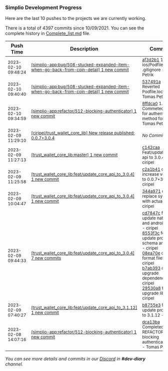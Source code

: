 
### Simplio Development Progress

Here are the last 10 pushes to the projects we are currently working.

There is a total of 4397 commits since 10/09/2021. You can see the complete history in
 [Complete_list.md](Complete_list.md) file.

| Push Time | Description | Commits |
| --- | --- | --- |
| <sub>2023-02-10 09:48:24</sub> | <sub>[[simplio-app:bug/508\-stucked\-expanded\-item\-when\-go\-back\-from\-coin\-detail] 1 new commit](https://github.com/SimplioOfficial/simplio-app/commit/af3d2b1cad8e15aa858fdeee43c051ff058c6516)</sub> | <sub>[af3d2b1](https://github.com/SimplioOfficial/simplio-app/commit/af3d2b1cad8e15aa858fdeee43c051ff058c6516) 1. Added ios/Podfile.lock to .gitignore - Tomas Petrik</sub> |
| <sub>2023-02-10 09:40:40</sub> | <sub>[[simplio-app:bug/508\-stucked\-expanded\-item\-when\-go\-back\-from\-coin\-detail] 1 new commit](https://github.com/SimplioOfficial/simplio-app/commit/537491a1ac518414918cd4b096d7a631922958b5)</sub> | <sub>[537491a](https://github.com/SimplioOfficial/simplio-app/commit/537491a1ac518414918cd4b096d7a631922958b5) Reverted Podfile.lock - Tomas Petrik</sub> |
| <sub>2023-02-10 09:34:59</sub> | <sub>[[simplio-app:refactor/512\-blocking\-authenticator] 1 new commit](https://github.com/SimplioOfficial/simplio-app/commit/8ffdca0ee5fd93d4d1a092761b7097e0022180e7)</sub> | <sub>[8ffdca0](https://github.com/SimplioOfficial/simplio-app/commit/8ffdca0ee5fd93d4d1a092761b7097e0022180e7) 1. Commeted code for authenticate method for Re... - Tomas Petrik</sub> |
| <sub>2023-02-09 11:29:10</sub> | <sub>[[ciripel/trust_wallet_core_lib] New release published: 0\.0\.7\+3\.0\.4](https://github.com/ciripel/trust_wallet_core_lib/releases/tag/0.0.7%2B3.0.4)</sub> | <sub>_No Commits_</sub> |
| <sub>2023-02-09 11:27:13</sub> | <sub>[[trust_wallet_core_lib:master] 1 new commit](https://github.com/ciripel/trust_wallet_core_lib/commit/c142caa4e996f97b68f21b79b43513329da7e202)</sub> | <sub>[c142caa](https://github.com/ciripel/trust_wallet_core_lib/commit/c142caa4e996f97b68f21b79b43513329da7e202) Feat/update core api to 3.0.4 (#4) - ciripel</sub> |
| <sub>2023-02-09 11:25:58</sub> | <sub>[[trust_wallet_core_lib:feat/update\_core\_api\_to\_3\.0\.4] 1 new commit](https://github.com/ciripel/trust_wallet_core_lib/commit/c2a1b41032c9a236d51552595c65369268f38da2)</sub> | <sub>[c2a1b41](https://github.com/ciripel/trust_wallet_core_lib/commit/c2a1b41032c9a236d51552595c65369268f38da2) chore: increase version to 0.0.7+3.0.4 - ciripel</sub> |
| <sub>2023-02-09 10:04:47</sub> | <sub>[[trust_wallet_core_lib:feat/update\_core\_api\_to\_3\.0\.4] 1 new commit](https://github.com/ciripel/trust_wallet_core_lib/commit/344a971b063e1a807e8a7b4a0f12106de309f7d4)</sub> | <sub>[344a971](https://github.com/ciripel/trust_wallet_core_lib/commit/344a971b063e1a807e8a7b4a0f12106de309f7d4) chore: replace symlinks with actual files - ciripel</sub> |
| <sub>2023-02-09 09:44:33</sub> | <sub>[[trust_wallet_core_lib:feat/update\_core\_api\_to\_3\.0\.4] 7 new commits](https://github.com/ciripel/trust_wallet_core_lib/compare/15cf44310f72...0bd0a9a361f6)</sub> | <sub>[cd7847c](https://github.com/ciripel/trust_wallet_core_lib/commit/cd7847c661a5f501d3cc22a738b45cec38a3687e) feat: update native ios and android builds - ciripel<br>[8553f3c](https://github.com/ciripel/trust_wallet_core_lib/commit/8553f3cc206f05edfaf57c475550e80bcc4d081d) feat: update proto schema and script - ciripel<br>[08ea70e](https://github.com/ciripel/trust_wallet_core_lib/commit/08ea70ea556c22488304cf76d7894f9240188770) chore: format files - ciripel<br>[b7ab393](https://github.com/ciripel/trust_wallet_core_lib/commit/b7ab393fc18a8fd4230404501cb6923e0ce166cb) chore: upgrade dependencies - ciripel<br>[29530a8](https://github.com/ciripel/trust_wallet_core_lib/commit/29530a8bd4feed8e03bd60b6fae018151d688a3b) feat: upgrade lib impl - ciripel</sub> |
| <sub>2023-02-09 07:40:27</sub> | <sub>[[trust_wallet_core_lib:feat/update\_core\_api\_to\_3\.1\.12] 1 new commit](https://github.com/ciripel/trust_wallet_core_lib/commit/b8755e387b54587669653a99629239fc0a03f9fc)</sub> | <sub>[b8755e3](https://github.com/ciripel/trust_wallet_core_lib/commit/b8755e387b54587669653a99629239fc0a03f9fc) feat: update proto files to 3.1.12 - ciripel</sub> |
| <sub>2023-02-08 14:07:16</sub> | <sub>[[simplio-app:refactor/512\-blocking\-authenticator] 1 new commit](https://github.com/SimplioOfficial/simplio-app/commit/dca13baa2cf003d4454512a34d779145d4764d6e)</sub> | <sub>[dca13ba](https://github.com/SimplioOfficial/simplio-app/commit/dca13baa2cf003d4454512a34d779145d4764d6e) Completed REFACTOR - blocking authenticator#512 - Tomas Petrik</sub> |

_You can see more details and commits in our [Discord](https://discord.gg/aKhjuwZmdP) in **#dev-diary** channel._
